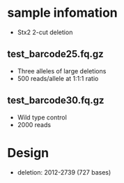 # sample infomation

- Stx2 2-cut deletion

## test_barcode25.fq.gz
- Three alleles of large deletions
- 500 reads/allele at 1:1:1 ratio

## test_barcode30.fq.gz
- Wild type control
- 2000 reads


# Design

- deletion: 2012-2739 (727 bases)
